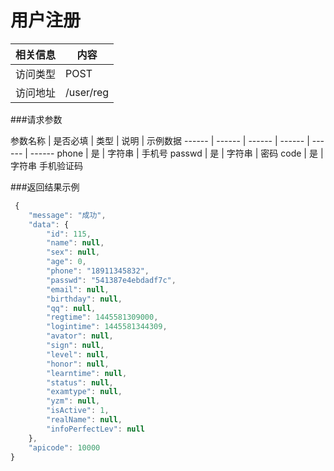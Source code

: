 
# 用户注册
 相关信息 | 内容
 ------ | ------
 访问类型 | POST
 访问地址 | /user/reg

###请求参数

 参数名称 | 是否必填 | 类型 | 说明 | 示例数据
 ------ | ------ | ------ | ------ | ------ | ------
 phone | 是 | 字符串 | 手机号
 passwd | 是 | 字符串 | 密码
 code   | 是 |字符串  手机验证码

###返回结果示例

```javascript
 {
    "message": "成功",
    "data": {
        "id": 115,
        "name": null,
        "sex": null,
        "age": 0,
        "phone": "18911345832",
        "passwd": "541387e4ebdadf7c",
        "email": null,
        "birthday": null,
        "qq": null,
        "regtime": 1445581309000,
        "logintime": 1445581344309,
        "avator": null,
        "sign": null,
        "level": null,
        "honor": null,
        "learntime": null,
        "status": null,
        "examtype": null,
        "yzm": null,
        "isActive": 1,
        "realName": null,
        "infoPerfectLev": null
    },
    "apicode": 10000
}



```
